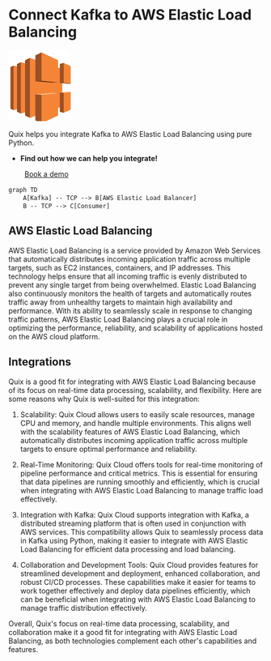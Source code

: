 # Connect Kafka to AWS Elastic Load Balancing

![](./images/logo_1.jpg)

Quix helps you integrate Kafka to AWS Elastic Load Balancing using pure Python.

<div class="grid cards blog-grid-card" markdown>

- __Find out how we can help you integrate!__

    <a class="md-button md-button--primary" href="https://share.hsforms.com/1iW0TmZzKQMChk0lxd_tGiw4yjw2?__hstc=175542013.2303933fbd746c0ac86d9ccbe9bc9100.1728383268831.1729603416735.1729620918855.31&__hssc=175542013.1.1729620918855&__hsfp=2132701734" target="_blank" style="margin:.5rem;">Book a demo</a>

</div>

```mermaid
graph TD
    A[Kafka] -- TCP --> B[AWS Elastic Load Balancer]
    B -- TCP --> C[Consumer]
```

## AWS Elastic Load Balancing

AWS Elastic Load Balancing is a service provided by Amazon Web Services that automatically distributes incoming application traffic across multiple targets, such as EC2 instances, containers, and IP addresses. This technology helps ensure that all incoming traffic is evenly distributed to prevent any single target from being overwhelmed. Elastic Load Balancing also continuously monitors the health of targets and automatically routes traffic away from unhealthy targets to maintain high availability and performance. With its ability to seamlessly scale in response to changing traffic patterns, AWS Elastic Load Balancing plays a crucial role in optimizing the performance, reliability, and scalability of applications hosted on the AWS cloud platform.

## Integrations

Quix is a good fit for integrating with AWS Elastic Load Balancing because of its focus on real-time data processing, scalability, and flexibility. Here are some reasons why Quix is well-suited for this integration:

1. Scalability: Quix Cloud allows users to easily scale resources, manage CPU and memory, and handle multiple environments. This aligns well with the scalability features of AWS Elastic Load Balancing, which automatically distributes incoming application traffic across multiple targets to ensure optimal performance and reliability.

2. Real-Time Monitoring: Quix Cloud offers tools for real-time monitoring of pipeline performance and critical metrics. This is essential for ensuring that data pipelines are running smoothly and efficiently, which is crucial when integrating with AWS Elastic Load Balancing to manage traffic load effectively.

3. Integration with Kafka: Quix Cloud supports integration with Kafka, a distributed streaming platform that is often used in conjunction with AWS services. This compatibility allows Quix to seamlessly process data in Kafka using Python, making it easier to integrate with AWS Elastic Load Balancing for efficient data processing and load balancing.

4. Collaboration and Development Tools: Quix Cloud provides features for streamlined development and deployment, enhanced collaboration, and robust CI/CD processes. These capabilities make it easier for teams to work together effectively and deploy data pipelines efficiently, which can be beneficial when integrating with AWS Elastic Load Balancing to manage traffic distribution effectively.

Overall, Quix's focus on real-time data processing, scalability, and collaboration make it a good fit for integrating with AWS Elastic Load Balancing, as both technologies complement each other's capabilities and features.

